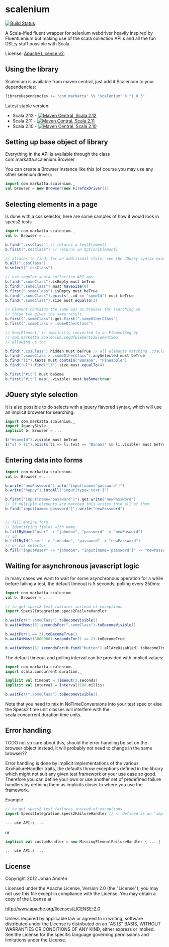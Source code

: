 scalenium
=========
[![Build Status](https://travis-ci.org/johanandren/scalenium.svg?branch=master)](https://travis-ci.org/johanandren/scalenium)

A Scala-ified fluent wrapper for selenium webdriver heavily inspired by FluentLenium but making use
of the scala collection API:s and all the fun DSL:y stuff possible with Scala.

License: [Apache Licence v2](https://www.apache.org/licenses/LICENSE-2.0.txt).



Using the library
-----------------

Scalenium is available from maven central, just add it Scalenium to your dependencies:

```scala
libraryDependencies += "com.markatta" %% "scalenium" % "1.0.3"
```

Latest stable version:

* Scala 2.12 - [![Maven Central, Scala 2.12](https://maven-badges.herokuapp.com/maven-central/com.markatta/scalenium_2.12/badge.svg)](http://search.maven.org/#search%7Cga%7C1%7Ca%3A%22scalenium_2.12%22) 
* Scala 2.11 - [![Maven Central, Scala 2.11](https://maven-badges.herokuapp.com/maven-central/com.markatta/scalenium_2.11/badge.svg)](http://search.maven.org/#search%7Cga%7C1%7Ca%3A%22scalenium_2.11%22)
* Scala 2.10 - [![Maven Central, Scala 2.10](https://maven-badges.herokuapp.com/maven-central/com.markatta/scalenium_2.10/badge.svg)](http://search.maven.org/#search%7Cga%7C1%7Ca%3A%22scalenium_2.10%22)



Setting up base object of library
---------------------------------

Everything in the API is available through the class com.markatta.scalenium.Browser

You can create a Browser instance like this (of course you may use any other selenium driver):
```scala
import com.markatta.scalenium._
val browser = new Browser(new FirefoxDriver())
```

Selecting elements in a page
----------------------------

Is done with a css selector, here are some samples of how it would look in specs2 tests

```scala
import com.markatta.scalenium._
val b: Browser = ...

b.find(".cssClass") // returns a Seq[Element]
b.first(".cssClass") // returns an Option[Element]

// aliases to find, for an additional style, see the JQuery syntax example below
b.all(".cssClass")
b.select(".cssClass")

// use regular scala collection API ops
b.find(".someClass").isEmpty must beTrue
b.find(".someClass") must haveSize(0)
b.first(".someClass").isEmpty must beTrue
b.find(".someClass").exists(_.id == "someId") must beTrue
b.find(".someClass").size must equalTo(3)

// Element contains the same ops as browser for searching so
// these two gives the same result
b.first(".someClass").get.first(".someOtherClass")
b.first(".someClass > .someOtherClass")

// Seq[Element] is implicitly converted to an ElementSeq by
// com.markatta.scalenium.seqOfElements2ElementSeq
// allowing us to:

b.find(".cssClass").hidden must beTrue // all elements matching .cssClass hidden
b.find(".someClass > .someOtherClass").anySelected must beTrue
b.find("li").texts must contain("Banana", "Pineapple")
b.find("ul").find("li").size must equalTo(4)

b.first("#it") must beSome
b.first("#it").map(_.visible) must beSome(true)
```

JQuery style selection
----------------------
It is also possible to do selects with a jquery flavored syntax, which will use an implicit browser for searching:
```scala
import com.markatta.scalenium._
import JqueryStyle._
implicit b: Browser = ...

$("#someId").visible must beTrue
$("ul > li").exists(li => li.text == "Banana" && li.visible) must beTrue
```

Entering data into forms
------------------------
```scala
import com.markatta.scalenium._
val b: Browser = ...

b.write("newPassword").into("input[name='password']")
b.write("happy").intoAll("input[type='text']")

b.first("input[name='password']").get.write("newPassword")
// if multiple elements are matched this writes into all of them
b.find("input[name='password']").write("newPassword")


// fill entire form
// identifying fields with name
b.fillByName("user" -> "johndoe", "password" -> "newPasword")
// id
b.fillById("user" -> "johndoe", "password" -> "newPassword")
// or css selector
b.fill("input#user" -> "johndoe", "input[name='password']" -> "newPassword")
```


Waiting for asynchronous javascript logic
-----------------------------------------
In many cases we want to wait for some asynchronous operation for a while before
failing a test, the default timeout is 5 seconds, polling every 250ms:

```scala
import com.markatta.scalenium._
val b: Browser = ...

// to get specs2 test failures instead of exceptions
import Specs2Integration.specs2FailureHandler

b.waitFor(".someClass").toBecomeVisible()
b.waitAtMost(5).secondsFor(".someClass").toBecomeVisible()

b.waitFor(1 == 2).toBecomeTrue()
b.waitAtMost(3000000).secondsFor(1 == 2).toBecomeTrue

b.waitAtMost(5).secondsFor(b.find("button").allAreDisabled).toBecomeTrue
```

The default timeout and polling interval can be provided with implicit values:
```scala
import com.markatta.scalenium._
import scala.concurrent.duration._

implicit val timeout = Timeout(3.seconds)
implicit val interval = Interval(100.millis)

b.waitFor(".someClass").toBecomeVisible()
```

Note that you need to mix in NoTimeConversions into your test spec or else the Specs2 time unit classes
will interfere with the scala.concurrent.duration time units.

Error handling
--------------
TODO not so sure about this, should the error handling be set on the browser object instead, it will probably not need to change in the same browser??

Error handling is done by implicit implementations of the various XxxFailureHandler traits,
the defaults throw exceptions defined in the library which might not suit any given test framework
or your use case so good. Therefore you can define your own or use another set of predefined
failure handlers by defining them as implicits closer to where you use the framework.

Example
```scala
// to get specs2 test failures instead of exceptions
import Specs2Integration.specs2FailureHandler // <- defined as an "implicit object"

... use API:s ...
```

or
```scala
implicit val customHandler = new MissingElementFailureHandler { ... }

... use API:s ...
```


License
-------
Copyright 2012 Johan Andrén

Licensed under the Apache License, Version 2.0 (the "License");
you may not use this file except in compliance with the License.
You may obtain a copy of the License at

http://www.apache.org/licenses/LICENSE-2.0

Unless required by applicable law or agreed to in writing, software
distributed under the License is distributed on an "AS IS" BASIS,
WITHOUT WARRANTIES OR CONDITIONS OF ANY KIND, either express or implied.
See the License for the specific language governing permissions and
limitations under the License.
